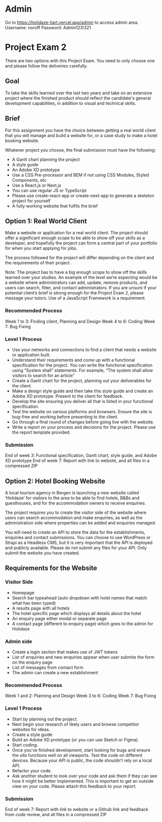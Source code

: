 # Admin

Go to https://holidaze-liart.vercel.app/admin to access admin area.
Username: noroff
Password: Admin123!321

# Project Exam 2

There are two options with this Project Exam. You need to only choose one and
please follow the deliveries carefully.

## Goal

To take the skills learned over the last two years and take on an extensive
project where the finished product should reflect the candidate's general
development capabilities, in addition to visual and technical skills.

## Brief

For this assignment you have the choice between getting a real world client that
you will manage and build a website for, or a case study to make a hotel booking
website.

Whatever project you choose, the final submission must have the following:

-   A Gantt chart planning the project
-   A style guide
-   An Adobe XD prototype
-   Use a CSS Pre-processor and BEM if not using CSS Modules, Styled Components,
    etc
-   Use a React.js or Next.js
-   You can use regular JS or TypeScript
-   Please use create-react-app or create-next-app to generate a skeleton project
    for yourself
-   A fully working website that fulfils the brief

## Option 1: Real World Client

Make a website or application for a real world client. The project should offer
a significant enough scope to be able to show off your skills as a developer,
and hopefully the project can form a central part of your portfolio for when you
start applying for jobs.

The process followed for the project will differ depending on the client and the
requirements of their project.

Note: The project has to have a big enough scope to show off the skills learned
over your studies. An example of the level we’re expecting would be a website
where administrators can add, update, remove products, and users can search,
filter, and contact administrators. If you are unsure if your potential client’s
brief is strong enough for the Project Exam 2, please message your tutors. Use
of a JavaScript Framework is a requirement.

### Recommended Process

Week 1 to 3: Finding client, Planning and Design Week 4 to 6: Coding Week 7: Bug
Fixing

### Level 1 Process

-   Use your networks and connections to find a client that needs a website or
    application built.
-   Understand their requirements and come up with a functional specification for
    the project. You can write the functional specification using “System shall”
    statements. For example, “The system shall allow visitors to search for an
    article”
-   Create a Gantt chart for the project, planning out your deliverables for the
    client.
-   Make a design style guide and then take this style guide and create an Adobe
    XD prototype. Present to the client for feedback.
-   Develop the site ensuring you deliver all that is listed in your functional
    specification.
-   Test the website on various platforms and browsers. Ensure the site is
    bug-free and working before presenting to the client.
-   Go through a final round of changes before going live with the website.
-   Write a report on your process and decisions for the project. Please use the
    report template provided.

### Submission

End of week 3: Functional specification, Gantt chart, style guide, and Adobe XD
prototype End of week 7: Report with link to website, and all files in a
compressed ZIP

## Option 2: Hotel Booking Website

A local tourism agency in Bergen is launching a new website called ‘Holidaze’
for visitors to the area to be able to find hotels, B&Bs and guesthouses, and
for the accommodation owners to receive enquiries.

The project requires you to create the visitor side of the website where users
can search accommodation and make enquiries, as well as the administration side
where properties can be added and enquiries managed.

You will need to create an API to store the data for the establishments,
enquiries and contact submissions. You can choose to use WordPress or Strapi as
a Headless CMS, but it is very important that the API is deployed and publicly
available. Please do not submit any files for your API. Only submit the website
you have created.

## Requirements for the Website

### Visitor Side

-   Homepage
-   Search bar typeahead (auto dropdown with hotel names that match what has been
    typed)
-   A results page with all hotels
-   The hotel specific page which displays all details about the hotel
-   An enquiry page either modal or separate page
-   A contact page (different to enquiry page) which goes to the admin for
    Holidaze

### Admin side

-   Create a login section that makes use of JWT tokens
-   List of enquiries and new enquiries appear when user submits the form on the
    enquiry page
-   List of messages from contact form
-   The admin can create a new establishment

### Recommended Process

Week 1 and 2: Planning and Design Week 3 to 6: Coding Week 7: Bug Fixing

### Level 1 Process

-   Start by planning out the project.
-   Next begin your research of likely users and browse competitor websites for
    ideas.
-   Create a style guide
-   Build an Adobe XD prototype (or you can use Sketch or Figma).
-   Start coding.
-   Once you’ve finished development, start looking for bugs and ensure the site
    functions well on all viewports. Test the code on different devices. Because
    your API is public, the code shouldn’t rely on a local API.
-   Refactor your code.
-   Ask another student to look over your code and ask them if they can see how it
    might be better implemented. This is important to get an outside view on your
    code. Please attach this feedback to your report.

### Submission

End of week 7: Report with link to website or a Github link and feedback from
code review, and all files in a compressed ZIP
